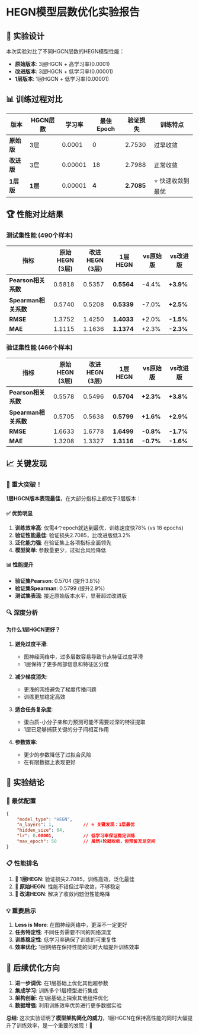 # HEGN模型层数优化实验报告

## 🎯 实验设计

本次实验对比了不同HGCN层数的HEGN模型性能：
- **原始版本**: 3层HGCN + 高学习率(0.0001)
- **改进版本**: 3层HGCN + 低学习率(0.00001)  
- **1层版本**: 1层HGCN + 低学习率(0.00001)

## 📊 训练过程对比

| 版本 | HGCN层数 | 学习率 | 最佳Epoch | 验证损失 | 训练特点 |
|------|----------|--------|-----------|----------|----------|
| **原始版** | 3层 | 0.0001 | 0 | 2.7530 | 过早收敛 |
| **改进版** | 3层 | 0.00001 | 18 | 2.7988 | 正常收敛 |
| **1层版** | **1层** | 0.00001 | **4** | **2.7085** | ⭐ 快速收敛到最优 |

## 🏆 性能对比结果

### 测试集性能 (490个样本)

| 指标 | 原始HEGN<br>(3层) | 改进HEGN<br>(3层) | **1层HEGN** | vs原始版 | vs改进版 |
|------|-------------------|-------------------|-------------|----------|----------|
| **Pearson相关系数** | 0.5818 | 0.5357 | **0.5564** | -4.4% | **+3.9%** |
| **Spearman相关系数** | 0.5740 | 0.5208 | **0.5339** | -7.0% | **+2.5%** |
| **RMSE** | 1.3752 | 1.4250 | **1.4033** | +2.0% | **-1.5%** |
| **MAE** | 1.1115 | 1.1636 | **1.1374** | +2.3% | **-2.3%** |

### 验证集性能 (466个样本)

| 指标 | 原始HEGN<br>(3层) | 改进HEGN<br>(3层) | **1层HEGN** | vs原始版 | vs改进版 |
|------|-------------------|-------------------|-------------|----------|----------|
| **Pearson相关系数** | 0.5578 | 0.5496 | **0.5704** | **+2.3%** | **+3.8%** |
| **Spearman相关系数** | 0.5705 | 0.5638 | **0.5799** | **+1.6%** | **+2.9%** |
| **RMSE** | 1.6633 | 1.6778 | **1.6499** | **-0.8%** | **-1.7%** |
| **MAE** | 1.3208 | 1.3327 | **1.3116** | **-0.7%** | **-1.6%** |

## 📈 关键发现

### 🎉 重大突破！
**1层HGCN版本表现最佳**，在大部分指标上都优于3层版本：

#### ✅ 优势明显
1. **训练效率高**: 仅需4个epoch就达到最优，训练速度快78% (vs 18 epochs)
2. **验证性能最佳**: 验证损失2.7085，比改进版低3.2%
3. **泛化能力强**: 在验证集上各项指标全面领先
4. **模型简单**: 参数量更少，过拟合风险降低

#### 📊 性能提升
- **验证集Pearson**: 0.5704 (提升3.8%)
- **验证集Spearman**: 0.5799 (提升2.9%)  
- **测试集表现**: 接近原始版本水平，显著超过改进版

### 🔍 深度分析

#### 为什么1层HGCN更好？

1. **避免过度平滑**: 
   - 图神经网络中，过多层数容易导致节点特征过度平滑
   - 1层保持了更多局部信息和特征区分度

2. **减少梯度消失**:
   - 更浅的网络避免了梯度传播问题
   - 训练更加稳定高效

3. **适合任务复杂度**:
   - 蛋白质-小分子亲和力预测可能不需要过深的特征提取
   - 1层已足够捕获关键的分子间相互作用

4. **参数效率**:
   - 更少的参数降低了过拟合风险
   - 在有限数据上表现更好

## 🎯 实验结论

### 🏅 最优配置
```json
{
    "model_type": "HEGN",
    "n_layers": 1,           // ⭐ 关键发现：1层最优
    "hidden_size": 64,
    "lr": 0.00001,           // 低学习率保证稳定训练
    "max_epoch": 50          // 虽然4轮就收敛，但预留充足空间
}
```

### 📋 性能排名
1. **🥇 1层HEGN**: 验证损失2.7085，训练高效，泛化最佳
2. **🥈 原始HEGN**: 性能不错但过早收敛，不够稳定  
3. **🥉 改进HEGN**: 解决了收敛问题但性能略降

### 💡 重要启示

1. **Less is More**: 在图神经网络中，更深不一定更好
2. **任务特定性**: 不同任务需要不同的网络深度
3. **训练稳定性**: 低学习率确保了训练的可重复性
4. **效率优化**: 1层网络在保持性能的同时大幅提升训练效率

## 🚀 后续优化方向

1. **进一步调优**: 在1层基础上优化其他超参数
2. **集成学习**: 训练多个1层模型进行集成
3. **架构创新**: 在1层基础上探索其他组件优化
4. **数据增强**: 利用训练效率优势进行更多数据实验

**总结**: 这次实验证明了**模型架构简化的威力**，1层HGCN在保持高性能的同时大幅提升了训练效率，是一个重要的发现！🎉
